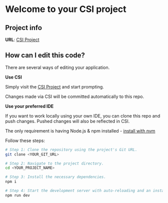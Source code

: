 # Welcome to your CSI project

## Project info

**URL**: [CSI Project](https://ignite-csi.vercel.app/)

## How can I edit this code?

There are several ways of editing your application.

**Use CSI**

Simply visit the [CSI Project](https://ignite-csi.vercel.app/) and start prompting.

Changes made via CSI will be committed automatically to this repo.

**Use your preferred IDE**

If you want to work locally using your own IDE, you can clone this repo and push changes. Pushed changes will also be reflected in CSI.

The only requirement is having Node.js & npm installed - [install with nvm](https://github.com/nvm-sh/nvm#installing-and-updating)

Follow these steps:

```sh
# Step 1: Clone the repository using the project's Git URL.
git clone <YOUR_GIT_URL>

# Step 2: Navigate to the project directory.
cd <YOUR_PROJECT_NAME>

# Step 3: Install the necessary dependencies.
npm i

# Step 4: Start the development server with auto-reloading and an instant preview.
npm run dev
